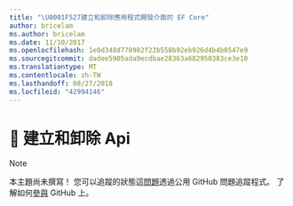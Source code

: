 ```yaml
---
title: "\U0001F527建立和卸除應用程式開發介面的 EF Core"
author: bricelam
ms.author: bricelam
ms.date: 11/10/2017
ms.openlocfilehash: 1e0d348d770982f22b558b92eb926d4b4b8547e9
ms.sourcegitcommit: dadee5905ada9ecdbae28363a682950383ce3e10
ms.translationtype: MT
ms.contentlocale: zh-TW
ms.lasthandoff: 08/27/2018
ms.locfileid: "42994146"
---
```

# <a name="-create-and-drop-apis"></a>🔧 建立和卸除 Api

> [!NOTE]
> 本主題尚未撰寫！ 您可以追蹤的狀態這[問題][ 1]透過公用 GitHub 問題追蹤程式。 了解如何[參與][ 2] GitHub 上。


  [1]: https://github.com/aspnet/EntityFramework.Docs/issues/549
  [2]: https://github.com/aspnet/EntityFramework.Docs/blob/master/CONTRIBUTING.md
